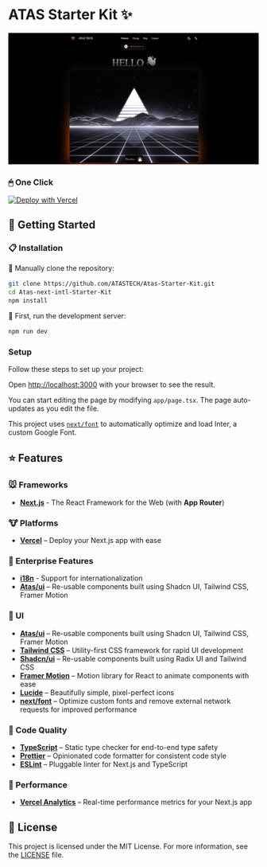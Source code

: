 
# ATAS Starter Kit ✨
![ATAS TECH](./public/og.png)
### 🖱 One Click

[![Deploy with Vercel](https://vercel.com/button)](https://vercel.com/new/clone?repository-url=https://github.com/ATASTECH/Atas-Starter-Kit.git)
## 🚀 Getting Started

### 📋 Installation

🎯 Manually clone the repository:

```bash
git clone https://github.com/ATASTECH/Atas-Starter-Kit.git
cd Atas-next-intl-Starter-Kit
npm install
```
🤩 First, run the development server:

```bash
npm run dev
```

### Setup

Follow these steps to set up your project:

Open [http://localhost:3000](http://localhost:3000) with your browser to see the result.

You can start editing the page by modifying `app/page.tsx`. The page auto-updates as you edit the file.

This project uses [`next/font`](https://nextjs.org/docs/basic-features/font-optimization) to automatically optimize and load Inter, a custom Google Font.

## ⭐ Features

### 🐭 Frameworks

- **[Next.js](https://nextjs.org/)** - The React Framework for the Web (with **App Router**)

### 🐮 Platforms

- **[Vercel](https://vercel.com/)** – Deploy your Next.js app with ease

### 🐯 Enterprise Features

- **[i18n](https://nextjs.org/docs/app/building-your-application/routing/internationalization)** - Support for internationalization
- **[Atas/ui](https://ui.atastech.com/)** – Re-usable components built using Shadcn UI, Tailwind CSS, Framer Motion

### 🐒 UI

- **[Atas/ui](https://ui.atastech.com/)** – Re-usable components built using Shadcn UI, Tailwind CSS, Framer Motion
- **[Tailwind CSS](https://tailwindcss.com/)** – Utility-first CSS framework for rapid UI development
- **[Shadcn/ui](https://ui.shadcn.com/)** – Re-usable components built using Radix UI and Tailwind CSS
- **[Framer Motion](https://framer.com/motion)** – Motion library for React to animate components with ease
- **[Lucide](https://lucide.dev/)** – Beautifully simple, pixel-perfect icons
- **[next/font](https://nextjs.org/docs/basic-features/font-optimization)** – Optimize custom fonts and remove external network requests for improved performance

### 🐴 Code Quality

- **[TypeScript](https://www.typescriptlang.org/)** – Static type checker for end-to-end type safety
- **[Prettier](https://prettier.io/)** – Opinionated code formatter for consistent code style
- **[ESLint](https://eslint.org/)** – Pluggable linter for Next.js and TypeScript

### 🐑 Performance

- **[Vercel Analytics](https://vercel.com/analytics)** – Real-time performance metrics for your Next.js app

## 📜 License

This project is licensed under the MIT License. For more information, see the [LICENSE](./LICENSE) file.
